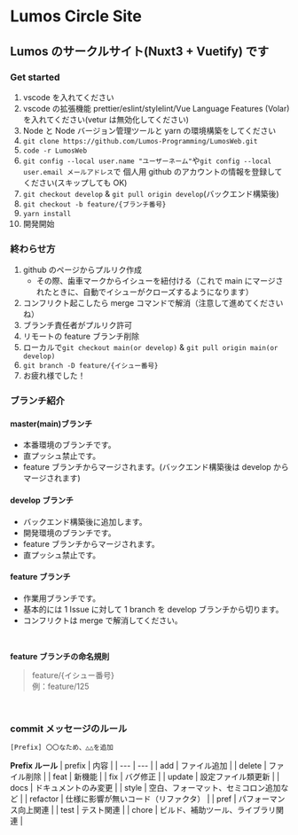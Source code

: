 # Lumos Circle Site

## Lumos のサークルサイト(Nuxt3 + Vuetify) です

### **Get started**

1. vscode を入れてください
2. vscode の拡張機能 prettier/eslint/stylelint/Vue Language Features (Volar) を入れてください(vetur は無効化してください)
3. Node と Node バージョン管理ツールと yarn の環境構築をしてください
4. `git clone https://github.com/Lumos-Programming/LumosWeb.git`
5. `code -r LumosWeb`
6. `git config --local user.name "ユーザーネーム"`や`git config --local user.email メールアドレス`で 個人用 github のアカウントの情報を登録してください(スキップしても OK)
7. `git checkout develop` & `git pull origin develop`(バックエンド構築後)
8. `git checkout -b feature/{ブランチ番号}`
9. `yarn install`
10. 開発開始

### **終わらせ方**

1. github のページからプルリク作成
   - その際、歯車マークからイシューを紐付ける（これで main にマージされたときに、自動でイシューがクローズするようになります）
2. コンフリクト起こしたら merge コマンドで解消（注意して進めてくださいね）
3. ブランチ責任者がプルリク許可
4. リモートの feature ブランチ削除
5. ローカルで`git checkout main(or develop)` & `git pull origin main(or develop)`
6. `git branch -D feature/{イシュー番号}`
7. お疲れ様でした！

### **ブランチ紹介**

#### **master(main)ブランチ**

- 本番環境のブランチです。
- 直プッシュ禁止です。
- feature ブランチからマージされます。(バックエンド構築後は develop からマージされます)

#### **develop ブランチ**

- バックエンド構築後に追加します。
- 開発環境のブランチです。
- feature ブランチからマージされます。
- 直プッシュ禁止です。

#### **feature ブランチ**

- 作業用ブランチです。
- 基本的には 1 Issue に対して 1 branch を develop ブランチから切ります。
- コンフリクトは merge で解消してください。

<br>

**feature ブランチの命名規則**

> feature/{イシュー番号}<br>
> 例：feature/125

<br>

### **commit メッセージのルール**

```bash
[Prefix] 〇〇なため、△△を追加
```

**Prefix ルール**
| prefix | 内容 |
| --- | --- |
| add | ファイル追加 |
| delete | ファイル削除 |
| feat | 新機能 |
| fix | バグ修正 |
| update | 設定ファイル類更新 |
| docs | ドキュメントのみ変更 |
| style | 空白、フォーマット、セミコロン追加など |
| refactor | 仕様に影響が無いコード（リファクタ） |
| pref | パフォーマンス向上関連 |
| test | テスト関連 |
| chore | ビルド、補助ツール、ライブラリ関連 |
